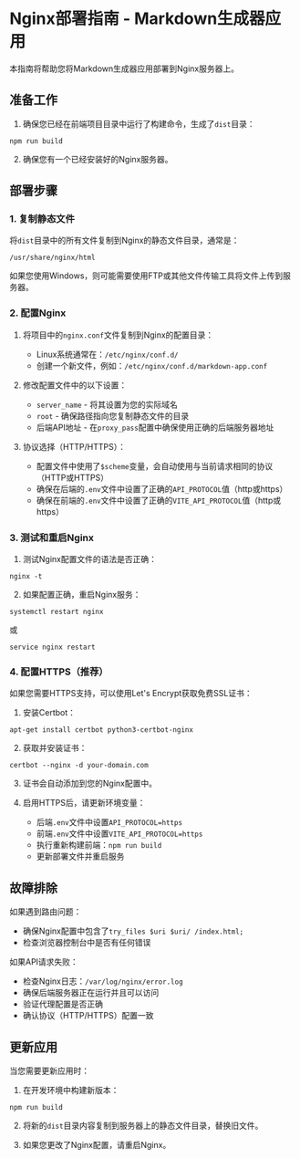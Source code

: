 # Nginx部署指南 - Markdown生成器应用

本指南将帮助您将Markdown生成器应用部署到Nginx服务器上。

## 准备工作

1. 确保您已经在前端项目目录中运行了构建命令，生成了`dist`目录：
```
npm run build
```

2. 确保您有一个已经安装好的Nginx服务器。

## 部署步骤

### 1. 复制静态文件

将`dist`目录中的所有文件复制到Nginx的静态文件目录，通常是：
```
/usr/share/nginx/html
```

如果您使用Windows，则可能需要使用FTP或其他文件传输工具将文件上传到服务器。

### 2. 配置Nginx

1. 将项目中的`nginx.conf`文件复制到Nginx的配置目录：
   - Linux系统通常在：`/etc/nginx/conf.d/`
   - 创建一个新文件，例如：`/etc/nginx/conf.d/markdown-app.conf`

2. 修改配置文件中的以下设置：
   - `server_name` - 将其设置为您的实际域名
   - `root` - 确保路径指向您复制静态文件的目录
   - 后端API地址 - 在`proxy_pass`配置中确保使用正确的后端服务器地址

3. 协议选择（HTTP/HTTPS）：
   - 配置文件中使用了`$scheme`变量，会自动使用与当前请求相同的协议（HTTP或HTTPS）
   - 确保在后端的`.env`文件中设置了正确的`API_PROTOCOL`值（http或https）
   - 确保在前端的`.env`文件中设置了正确的`VITE_API_PROTOCOL`值（http或https）

### 3. 测试和重启Nginx

1. 测试Nginx配置文件的语法是否正确：
```
nginx -t
```

2. 如果配置正确，重启Nginx服务：
```
systemctl restart nginx
```
或
```
service nginx restart
```

### 4. 配置HTTPS（推荐）

如果您需要HTTPS支持，可以使用Let's Encrypt获取免费SSL证书：

1. 安装Certbot：
```
apt-get install certbot python3-certbot-nginx
```

2. 获取并安装证书：
```
certbot --nginx -d your-domain.com
```

3. 证书会自动添加到您的Nginx配置中。

4. 启用HTTPS后，请更新环境变量：
   - 后端`.env`文件中设置`API_PROTOCOL=https`
   - 前端`.env`文件中设置`VITE_API_PROTOCOL=https`
   - 执行重新构建前端：`npm run build`
   - 更新部署文件并重启服务

## 故障排除

如果遇到路由问题：
- 确保Nginx配置中包含了`try_files $uri $uri/ /index.html;`
- 检查浏览器控制台中是否有任何错误

如果API请求失败：
- 检查Nginx日志：`/var/log/nginx/error.log`
- 确保后端服务器正在运行并且可以访问
- 验证代理配置是否正确
- 确认协议（HTTP/HTTPS）配置一致

## 更新应用

当您需要更新应用时：

1. 在开发环境中构建新版本：
```
npm run build
```

2. 将新的`dist`目录内容复制到服务器上的静态文件目录，替换旧文件。

3. 如果您更改了Nginx配置，请重启Nginx。 